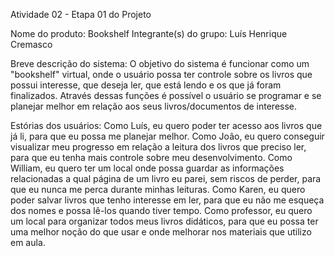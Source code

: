 Atividade 02 - Etapa 01 do Projeto

Nome do produto: Bookshelf
Integrante(s) do grupo: Luís Henrique Cremasco

Breve descrição do sistema:
O objetivo do sistema é funcionar como um "bookshelf" virtual, onde o usuário possa ter controle sobre os livros que possui interesse, que deseja ler, que está lendo e os que já foram finalizados. Através dessas funções é possível o usuário se programar e se planejar melhor em relação aos seus livros/documentos de interesse.

Estórias dos usuários:
Como Luís, eu quero poder ter acesso aos livros que já li, para que eu possa me planejar melhor.
Como João, eu quero conseguir visualizar meu progresso em relação a leitura dos livros que preciso ler, para que eu tenha mais controle sobre meu desenvolvimento.
Como William, eu quero ter um local onde possa guardar as informações relacionadas a qual página de um livro eu parei, sem riscos de perder, para que eu nunca me perca durante minhas leituras.
Como Karen, eu quero poder salvar livros que tenho interesse em ler, para que eu não me esqueça dos nomes e possa lê-los quando tiver tempo.
Como professor, eu quero um local para organizar todos meus livros didáticos, para que eu possa ter uma melhor noção do que usar e onde melhorar nos materiais que utilizo em aula.

